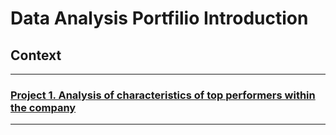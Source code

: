 # Data Analysis Portfilio Introduction

## Context
-------------

### [Project 1. Analysis of characteristics of top performers within the company](https://github.com/Y-Junghye/Sustainability-Analysis-Portfolio/blob/128bca7103e54245f4748dc9e6fdfa8836275f1e/Project%201.%20Analysis%20of%20CO2%20emissions%20focusing%20on%20ASEAN%20countries/Analysis%20of%20CO2%20emissions%20focusing%20on%20ASEAN%20countries.ipynb)
-----------------------------------------
